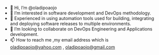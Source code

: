 - 👋 Hi, I’m @oladipoaojo
- 👀 I’m interested in software development and DevOps methodology.
- 🌱 Experienced in using automation tools used for building, integrating and deploying software releases to multiple environments.
- 💞️ I’m looking to collaborate on DevOps Engineering and Applications development.
- 📫 How to reach me ,my email address which is oladipoaojo@yahoo.com , oladipoaojo@gmail.com

<!---
oladipoaojo/oladipoaojo is a ✨ special ✨ repository because its `README.md` (this file) appears on your GitHub profile.
You can click the Preview link to take a look at your changes.
--->
